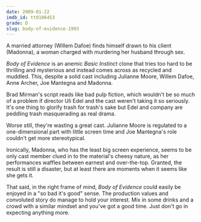 ```yaml
---
date: 2009-01-22
imdb_id: tt0106453
grade: D
slug: body-of-evidence-1993
---
```


A married attorney (Willem Dafoe) finds himself drawn to his client (Madonna), a woman charged with murdering her husband through sex.

_Body of Evidence_ is an anemic <span data-imdb-id="tt0103772">_Basic Instinct_</span> clone that tries too hard to be thrilling and mysterious and instead comes across as recycled and muddled. This, despite a solid cast including Julianne Moore, Willem Dafoe, Anne Archer, Joe Mantegna and Madonna.

Brad Mirman's script reads like bad pulp fiction, which wouldn't be so much of a problem if director Uli Edel and the cast weren't taking it so seriously. It's one thing to glorify trash for trash's sake but Edel and company are peddling trash masquerading as real drama.

Worse still, they're wasting a great cast. Julianne Moore is regulated to a one-dimensional part with little screen time and Joe Mantegna's role couldn't get more stereotypical.

Ironically, Madonna, who has the least big screen experience, seems to be only cast member clued in to the material's cheesy nature, as her performances waffles between earnest and over-the-top. Granted, the result is still a disaster, but at least there are moments when it seems like she gets it.

That said, in the right frame of mind, _Body of Evidence_ could easily be enjoyed in a "so bad it's good" sense. The production values and convoluted story do manage to hold your interest. Mix in some drinks and a crowd with a similar mindset and you've got a good time. Just don't go in expecting anything more.
